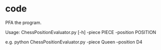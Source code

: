 # code



PFA the program.

 

Usage: ChessPositionEvaluator.py [-h] -piece PIECE -position POSITION

 

e.g. python ChessPositionEvaluator.py -piece Queen –position D4
